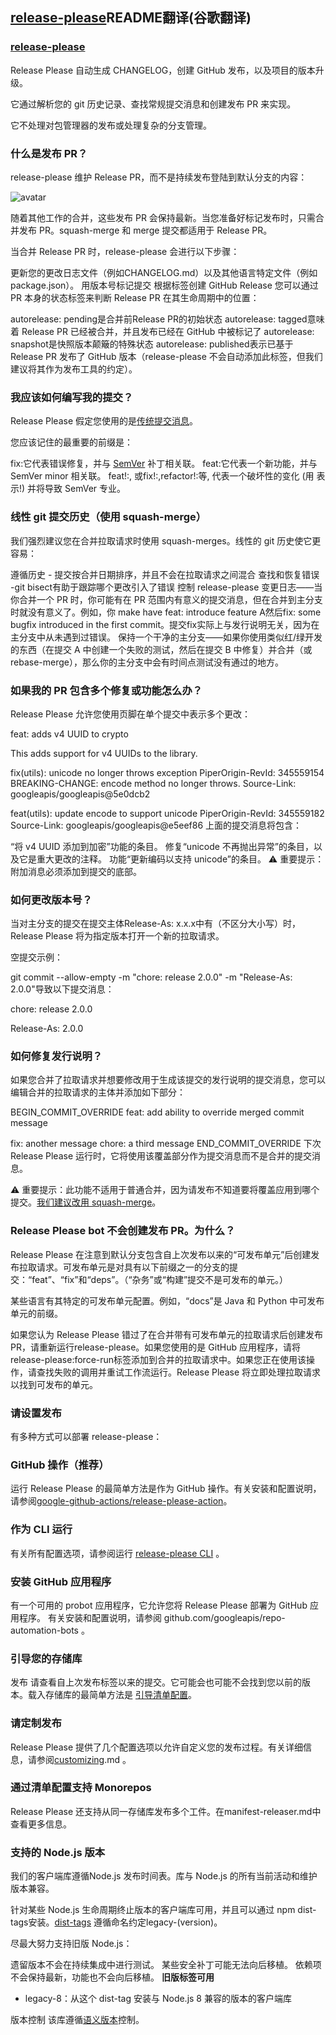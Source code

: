 ## [release-please]README翻译(谷歌翻译)

### [release-please]

Release Please 自动生成 CHANGELOG，创建 GitHub 发布，以及项目的版本升级。

它通过解析您的 git 历史记录、查找常规提交消息和创建发布 PR 来实现。

它不处理对包管理器的发布或处理复杂的分支管理。

### 什么是发布 PR？

release-please 维护 Release PR，而不是持续发布登陆到默认分支的内容：

![avatar](./screen.png)

随着其他工作的合并，这些发布 PR 会保持最新。当您准备好标记发布时，只需合并发布 PR。squash-merge 和 merge 提交都适用于 Release PR。

当合并 Release PR 时，release-please 会进行以下步骤：

更新您的更改日志文件（例如CHANGELOG.md）以及其他语言特定文件（例如package.json）。
用版本号标记提交
根据标签创建 GitHub Release
您可以通过 PR 本身的状态标签来判断 Release PR 在其生命周期中的位置：

autorelease: pending是合并前Release PR的初始状态
autorelease: tagged意味着 Release PR 已经被合并，并且发布已经在 GitHub 中被标记了
autorelease: snapshot是快照版本颠簸的特殊状态
autorelease: published表示已基于 Release PR 发布了 GitHub 版本（release-please 不会自动添加此标签，但我们建议将其作为发布工具的约定）。

### 我应该如何编写我的提交？

Release Please 假定您使用的是[传统提交消息]。

您应该记住的最重要的前缀是：

fix:它代表错误修复，并与 [SemVer] 补丁相关联。
feat:它代表一个新功能，并与 SemVer minor 相关联。
feat!:, 或fix!:,refactor!:等, 代表一个破坏性的变化 (用 表示!) 并将导致 SemVer 专业。

### 线性 git 提交历史（使用 squash-merge）

我们强烈建议您在合并拉取请求时使用 squash-merges。线性的 git 历史使它更容易：

遵循历史 - 提交按合并日期排序，并且不会在拉取请求之间混合
查找和恢复错误 -git bisect有助于跟踪哪个更改引入了错误
控制 release-please 变更日志——当你合并一个 PR 时，你可能有在 PR 范围内有意义的提交消息，但在合并到主分支时就没有意义了。例如，你 make have feat: introduce feature A然后fix: some bugfix introduced in the first commit。提交fix实际上与发行说明无关，因为在主分支中从未遇到过错误。
保持一个干净的主分支——如果你使用类似红/绿开发的东西（在提交 A 中创建一个失败的测试，然后在提交 B 中修复）并合并（或 rebase-merge），那么你的主分支中会有时间点测试没有通过的地方。

### 如果我的 PR 包含多个修复或功能怎么办？

Release Please 允许您使用页脚在单个提交中表示多个更改：

feat: adds v4 UUID to crypto

This adds support for v4 UUIDs to the library.

fix(utils): unicode no longer throws exception
PiperOrigin-RevId: 345559154
BREAKING-CHANGE: encode method no longer throws.
Source-Link: googleapis/googleapis@5e0dcb2

feat(utils): update encode to support unicode
PiperOrigin-RevId: 345559182
Source-Link: googleapis/googleapis@e5eef86
上面的提交消息将包含：

“将 v4 UUID 添加到加密”功能的条目。
修复“unicode 不再抛出异常”的条目，以及它是重大更改的注释。
功能“更新编码以支持 unicode”的条目。
⚠️ 重要提示：附加消息必须添加到提交的底部。

### 如何更改版本号？

当对主分支的提交在提交主体Release-As: x.x.x中有（不区分大小写）时，Release Please 将为指定版本打开一个新的拉取请求。

空提交示例：

git commit --allow-empty -m "chore: release 2.0.0" -m "Release-As: 2.0.0"导致以下提交消息：

chore: release 2.0.0

Release-As: 2.0.0

### 如何修复发行说明？

如果您合并了拉取请求并想要修改用于生成该提交的发行说明的提交消息，您可以编辑合并的拉取请求的主体并添加如下部分：

BEGIN_COMMIT_OVERRIDE
feat: add ability to override merged commit message

fix: another message
chore: a third message
END_COMMIT_OVERRIDE
下次 Release Please 运行时，它将使用该覆盖部分作为提交消息而不是合并的提交消息。

⚠️ 重要提示：此功能不适用于普通合并，因为请发布不知道要将覆盖应用到哪个提交。[我们建议改用 squash-merge]。

### Release Please bot 不会创建发布 PR。为什么？

Release Please 在注意到默认分支包含自上次发布以来的“可发布单元”后创建发布拉取请求。可发布单元是对具有以下前缀之一的分支的提交：“feat”、“fix”和“deps”。（“杂务”或“构建”提交不是可发布的单元。）

某些语言有其特定的可发布单元配置。例如，“docs”是 Java 和 Python 中可发布单元的前缀。

如果您认为 Release Please 错过了在合并带有可发布单元的拉取请求后创建发布 PR，请重新运行release-please。如果您使用的是 GitHub 应用程序，请将release-please:force-run标签添加到合并的拉取请求中。如果您正在使用该操作，请查找失败的调用并重试工作流运行。Release Please 将立即处理拉取请求以找到可发布的单元。

### 请设置发布

有多种方式可以部署 release-please：

### GitHub 操作（推荐）

运行 Release Please 的最简单方法是作为 GitHub 操作。有关安装和配置说明，请参阅[google-github-actions/release-please-action]。

### 作为 CLI 运行

有关所有配置选项，请参阅运行 [release-please CLI] 。

### 安装 GitHub 应用程序

有一个可用的 probot 应用程序，它允许您将 Release Please 部署为 GitHub 应用程序。 有关安装和配置说明，请参阅 github.com/googleapis/repo-automation-bots 。

### 引导您的存储库

发布 请查看自上次发布标签以来的提交。它可能会也可能不会找到您以前的版本。载入存储库的最简单方法是 [引导清单配置]。

### 请定制发布

Release Please 提供了几个配置选项以允许自定义您的发布过程。有关详细信息，请参阅[customizing].md 。

### 通过清单配置支持 Monorepos

Release Please 还支持从同一存储库发布多个工件。在manifest-releaser.md中查看更多信息。

### 支持的 Node.js 版本

我们的客户端库遵循Node.js 发布时间表。库与 Node.js 的所有当前活动和维护版本兼容。

针对某些 Node.js 生命周期终止版本的客户端库可用，并且可以通过 npm dist-tags安装。[dist-tags] 遵循命名约定legacy-(version)。

尽最大努力支持旧版 Node.js：

遗留版本不会在持续集成中进行测试。
某些安全补丁可能无法向后移植。
依赖项不会保持最新，功能也不会向后移植。
**旧版标签可用**

- legacy-8：从这个 dist-tag 安装与 Node.js 8 兼容的版本的客户端库

版本控制
该库遵循[语义版本]控制。


[SemVer]:https://semver.org/
[常规提交消息]: https://www.conventionalcommits.org/
[我们建议改用 squash-merge]: https://github.com/googleapis/release-please#linear-git-commit-history-use-squash-merge
[引导清单配置]: https://github.com/googleapis/release-please/blob/main/docs/cli.md#bootstrapping
[语义版本]: https://semver.org/
[github.com/googleapis/repo-automation-bots]: https://github.com/googleapis/repo-automation-bots
[customizing]: https://github.com/googleapis/release-please/blob/main/docs/customizing.md
[release-please]: https://github.com/googleapis/release-please
[dist-tags]: https://docs.npmjs.com/cli/v9/commands/npm-dist-tag/
[google-github-actions/release-please-action]: https://github.com/google-github-actions/release-please-action
[release-please CLI]: https://github.com/googleapis/release-please/blob/main/docs/cli.md
[传统提交消息]:https://www.conventionalcommits.org/